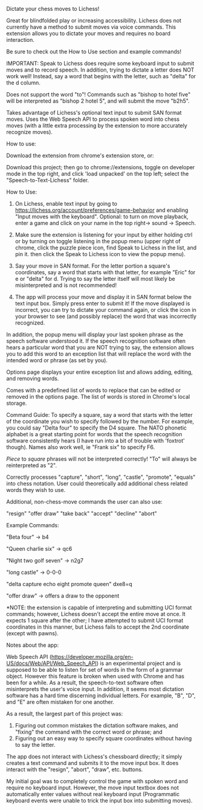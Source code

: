 Dictate your chess moves to Lichess!

Great for blindfolded play or increasing accessibility. Lichess does not currently have a method to submit moves via voice commands. This extension allows you to dictate your moves and requires no board interaction.

Be sure to check out the How to Use section and example commands!

IMPORTANT: Speak to Lichess does require some keyboard input to submit moves and to record speech. In addition, trying to dictate a letter does NOT work well! Instead, say a word that begins with the letter, such as "delta" for the d column.

Does not support the word "to"! Commands such as "bishop to hotel five" will be interpreted as "bishop 2 hotel 5", and will submit the move "b2h5".

Takes advantage of Lichess's optional text input to submit SAN format moves. Uses the Web Speech API to process spoken word into chess moves (with a little extra processing by the extension to more accurately recognize moves).

How to use:

Download the extension from chrome's extension store, or:

Download this project; then go to chrome://extensions, toggle on developer mode in the top right, and click 'load unpacked' on the top left; select the "Speech-to-Text-Lichess" folder.

How to Use:
1. On Lichess, enable text input by going to https://lichess.org/account/preferences/game-behavior and enabling "Input moves with the keyboard". Optional: to turn on move playback, enter a game and click on your name in the top right-> sound -> Speech.

2. Make sure the extension is listening for your input by either holding ctrl or by turning on toggle listening in the popup menu (upper right of chrome, click the puzzle piece icon, find Speak to Lichess in the list, and pin it. then click the Speak to Lichess icon to view the popup menu).

3. Say your move in SAN format. For the letter portion a square's coordinates, say a word that starts with that letter, for example "Eric" for e or "delta" for d. Trying to say the letter itself will most likely be misinterpreted and is not recommended!

4. The app will process your move and display it in SAN format below the text input box. Simply press enter to submit it! If the move displayed is incorrect, you can try to dictate your command again, or click the icon in your browser to see (and possibly replace) the word that was incorrectly recognized. 

In addition, the popup menu will display your last spoken phrase as the speech software understood it. If the speech recognition software often hears a particular word that you are NOT trying to say, the extension allows you to add this word to an exception list that will replace the word with the intended word or phrase (as set by you). 

Options page displays your entire exception list and allows adding, editing, and removing words. 

Comes with a predefined list of words to replace that can be edited or removed in the options page. The list of words is stored in Chrome's local storage.

Command Guide:
To specify a square, say a word that starts with the letter of the coordinate you wish to specify followed by the number. For example, you could say "Delta four" to specify the D4 square. The NATO phonetic alphabet is a great starting point for words that the speech recognition software consistently hears (I have run into a bit of trouble with 'foxtrot' though). Names also work well, ie "Frank six" to specify F6. 

*Piece* to *square* phrases will not be interpreted correctly! "To" will always be reinterpreted as "2".

Correctly processes "capture", "short", "long", "castle", "promote", "equals" into chess notation. User could theoretically add additional chess related words they wish to use.

Additional, non-chess-move commands the user can also use:

"resign"
"offer draw"
"take back"
"accept"
"decline"
"abort"

Example Commands:

"Beta four" -> b4

"Queen charlie six" -> qc6

"Night two golf seven" -> n2g7

"long castle" -> 0-0-0

"delta capture echo eight promote queen" dxe8=q

"offer draw" -> offers a draw to the opponent

*NOTE: the extension is capable of interpreting and submitting UCI format commands; however, Lichess doesn't accept the entire move at once. It expects 1 square after the other; I have attempted to submit UCI format coordinates in this manner, but Lichess fails to accept the 2nd coordinate (except with pawns).

Notes about the app:

Web Speech API (https://developer.mozilla.org/en-US/docs/Web/API/Web_Speech_API) is an experimental project and is supposed to be able to listen for set of words in the form of a grammar object. However this feature is broken when used with Chrome and has been for a while. As a result, the speech-to-text software often misinterprets the user's voice input. In addition, it seems most dictation software has a hard time discerning individual letters. For example, "B", "D", and "E" are often mistaken for one another. 

As a result, the largest part of this project was:

1. Figuring out common mistakes the dictation software makes, and "fixing" the command with the correct word or phrase; and
2. Figuring out an easy way to specify square coordinates without having to say the letter.

The app does not interact with Lichess's chessboard directly; it simply creates a text command and submits it to the move input box. It does interact with the "resign", "abort", "draw", etc. buttons.

My initial goal was to completely control the game with spoken word and require no keyboard input. However, the move input textbox does not automatically enter values without real keyboard input (Programmatic keyboard events were unable to trick the input box into submitting moves).